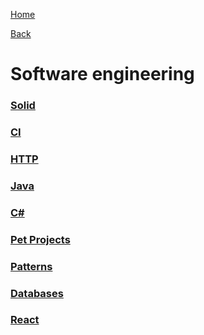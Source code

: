 [Home](/)

[Back](../index.md)

# Software engineering

### [Solid](solid.md)

### [CI](ci-cd/ci-cd.md)

### [HTTP](network/index.md)

### [Java](java/index.md)

### [C#](csharp/index.md)

### [Pet Projects](pet-projects/index.md)

### [Patterns](patterns/index.md)

### [Databases](./databases/transactSQL.md)

### [React](./react/react.md)
